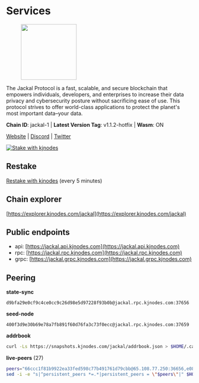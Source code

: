 # Services

<figure><img src="https://raw.githubusercontent.com/kj89/testnet_manuals/main/pingpub/logos/jackal.png" width="150" alt=""><figcaption></figcaption></figure>

The Jackal Protocol is a fast, scalable, and secure blockchain that empowers  individuals, developers, and enterprises to increase their data privacy and  cybersecurity posture without sacrificing ease of use. This protocol strives  to offer world-class applications to protect the planet's most important data–your data.

**Chain ID**: jackal-1 | **Latest Version Tag**: v1.1.2-hotfix | **Wasm**: ON

[Website](https://jackalprotocol.com) | [Discord](https://discord.com/invite/5GKym3p6rj) | [Twitter](https://twitter.com/Jackal_Protocol)

[![Stake with kjnodes](https://i.ibb.co/cr44Q8j/button-stake-with-kjnodes.png)](https://restake.app/jackal/jklvaloper1tr3wm3mdkz0tda6t7vavqnn7fe2g4un0f67xmt)

## Restake

[Restake with kjnodes](https://restake.app/jackal/jklvaloper1tr3wm3mdkz0tda6t7vavqnn7fe2g4un0f67xmt) (every 5 minutes)
## Chain explorer
[https://explorer.kjnodes.com/jackal](https://explorer.kjnodes.com/jackal)

## Public endpoints

* api: [https://jackal.api.kjnodes.com](https://jackal.api.kjnodes.com)
* rpc: [https://jackal.rpc.kjnodes.com](https://jackal.rpc.kjnodes.com)
* grpc: [https://jackal.grpc.kjnodes.com](https://jackal.grpc.kjnodes.com)

## Peering

**state-sync**

```text
d9bfa29e0cf9c4ce0cc9c26d98e5d97228f93b0b@jackal.rpc.kjnodes.com:37656
```

**seed-node**

```text
400f3d9e30b69e78a7fb891f60d76fa3c73f0ecc@jackal.rpc.kjnodes.com:37659
```

**addrbook**
```bash
curl -Ls https://snapshots.kjnodes.com/jackal/addrbook.json > $HOME/.canine/config/addrbook.json
```

**live-peers** (27)
```bash
peers="66ccc1f81b9922ea33fed598c77b491761d79cbb@65.108.77.250:36656,e08efc0b0e15e4d8eacf0f4ed5e52f6e9bdc312d@144.76.97.251:36156,d9bfa29e0cf9c4ce0cc9c26d98e5d97228f93b0b@65.109.88.38:37656,ff94a29e02de8369faf37c76d3c97684bbd51bd6@185.16.38.165:17556,11c23c5341d0ac69f9ebb3be9afa7fe0e134ece0@94.79.54.137:28656,68b81df146d915f599775a18953bbefbd49d024a@193.70.33.64:17556,b3f167a06a8691d738de5fff2b3ba65053e0787d@65.21.183.76:26656,7adbbe1a5f867a0befcf1fd94f395dd8257d718f@73.40.151.121:15656,588e509e3a8c1dc4ba938779bf569cd9f6f0f4be@212.23.222.109:26256,d39fecbc409541de13fa644d90066d4dabe08262@95.165.89.222:24475,2ec46ff04ebfafc19f505feaaf00943c15bb2757@185.16.38.149:26656,dd3cab79ffae0aed4f519503b66e9403c69eeb14@85.237.193.101:25565,519f2b648a2a8794ac33b195f39b6d836e09f8f2@131.153.154.13:26656,6e77de9c0b8364fb67fc1e86e2b7a8ac89f96d45@194.163.150.92:37656,399068f8371dce4ae5d7cd7da2c965e765e68f4b@65.108.238.102:17556,26b6255375a592c3b0664bd474a6975f468c3785@88.99.164.158:11126,c2842c76779913e05fa4256e3caab852e1782951@202.61.194.254:60756,173c43436e2287f3660c344a5fd2386da4a61968@65.109.92.241:11126,0faa7f1099de2e02deebe09fcb52863056333265@144.202.72.17:26616,a79da224ad9d4501dbf1d547986ebec55d56b951@135.181.128.114:17556,4fa82212d657a171b1f4d3f21da33041f5cff9f9@65.21.88.172:31656,fc905fe58d36875a833202ce53759d0ae6c11435@141.95.65.26:48656,dd7e72f0a71476e51c0a601a40d6fc02a1ae1a95@65.108.6.45:60856,289c3e984194ac2ccaa74e201147010648e90970@195.3.223.108:26656,2bb49680d595628991383323806db3fa53d15eb5@65.109.85.170:53656,55df88ae25223565af42ccd6b3b558b8e70bba31@213.239.216.252:26656,68eb09cb9c5a2b136e8c693a48bcb26d9108062f@157.90.2.254:26656"
sed -i -e "s|^persistent_peers *=.*|persistent_peers = \"$peers\"|" $HOME/.canine/config/config.toml
```
